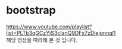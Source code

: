 # bootstrap
https://www.youtube.com/playlist?list=PLTb3qGCzYjS3cIanQ9DFx7zDiejgnnql1  
해당 영상을 따라해 본 것 입니다.
